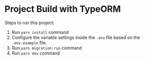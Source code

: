 # Project Build with TypeORM

Steps to run this project:

1. Run `yarn install` command
2. Configure the variable settings inside the `.env` file based on the `.env.example` file.
3. Run `yarn migration:run` command
4. Run `yarn dev` command
